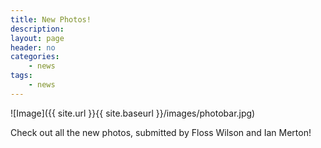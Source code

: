 ```yaml
---
title: New Photos!
description:
layout: page
header: no
categories:
    - news
tags:
    - news
---
```


![Image]({{ site.url }}{{ site.baseurl }}/images/photobar.jpg)

Check out all the new photos, submitted by Floss Wilson and Ian Merton!
